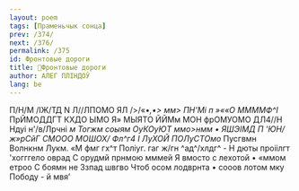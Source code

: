 ```yaml
---
layout: poem
tags: [Праменьчык сонца]
prev: /374/
next: /376/
permalink: /375
id: Фронтовые дороги
title: 🚧Фронтовые дороги
author: АЛЕГ ПЛІНДОЎ
lang: be
---
```



П/Н/М /ІЖ/ТД N Л//ЛПОМО ЯЛ />/«•*,•> мм> ПН'Мі п »««О ММММФ^І* ПрЙМОДДГТ КХДО ЫМО Я» МЫЯТО ЙЙМм МОН фрОМУОМО ДЛ4//Н Ндуі н'/в/Лрчні *м Тогжм соыям ОуКОуЮТ ммо>нмм • ЯШЭІМД П 'ЮН/ж»рСйГ СМООО МОШОХ/ Фл^г4 I ЛуХОЙ ПОЛуСТОмо* Пусгвмн Волнкнм Лукм. «М фмг гх^т Поліуг. гаг ж/гн ^ад^/хлдг^ - Н дюты проіілгт 'хогггело оврад С орудмй прнмою мммей
Я вмосто с лехотой • «ммом етроо С боямн не Ззпад швгво
Чтоб осом лодврнта • сооов лотом мку Пободу - й мвя’
